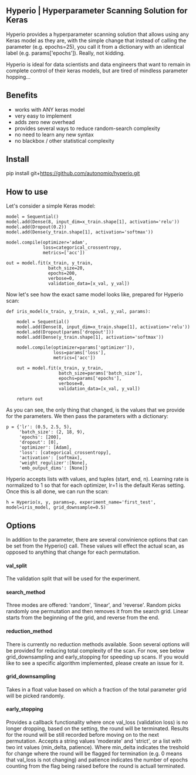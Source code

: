 ## Hyperio | Hyperparameter Scanning Solution for Keras 

Hyperio provides a hyperparameter scanning solution that allows using any Keras model as they are, with the simple change that instead of calling the parameter (e.g. epochs=25), you call it from a dictionary with an identical label (e.g. params['epochs']). Really, not kidding. 

Hyperio is ideal for data scientists and data engineers that want to remain in complete control of their keras models, but are tired of mindless parameter hopping...

## Benefits 

- works with ANY keras model
- very easy to implement
- adds zero new overhead 
- provides several ways to reduce random-search complexity
- no need to learn any new syntax
- no blackbox / other statistical complexity

## Install

pip install git+https://github.com/autonomio/hyperio.git

## How to use

Let's consider a simple Keras model: 

    model = Sequential()
    model.add(Dense(8, input_dim=x_train.shape[1], activation='relu'))
    model.add(Dropout(0.2))
    model.add(Dense(y_train.shape[1], activation='softmax'))

    model.compile(optimizer='adam',
                  loss=categorical_crossentropy,
                  metrics=['acc'])

    out = model.fit(x_train, y_train,
                    batch_size=20,
                    epochs=200,
                    verbose=0,
                    validation_data=[x_val, y_val])

Now let's see how the exact same model looks like, prepared for Hyperio scan:

	def iris_model(x_train, y_train, x_val, y_val, params):

	    model = Sequential()
	    model.add(Dense(8, input_dim=x_train.shape[1], activation='relu'))
	    model.add(Dropout(params['dropout']))
	    model.add(Dense(y_train.shape[1], activation='softmax'))

	    model.compile(optimizer=params['optimizer']),
	                  loss=params['loss'],
	                  metrics=['acc'])

	    out = model.fit(x_train, y_train,
	                    batch_size=params['batch_size'],
	                    epochs=params['epochs'],
	                    verbose=0,
	                    validation_data=[x_val, y_val])
	    
	    return out

As you can see, the only thing that changed, is the values that we provide for the parameters. We then pass the parameters with a dictionary: 

	p = {'lr': (0.5, 2.5, 5),
	     'batch_size': (2, 18, 9),
	     'epochs': [200],
	     'dropout': [0],
	     'optimizer': [Adam],
	     'loss': [categorical_crossentropy],
	     'activation': [softmax],
	     'weight_regulizer':[None],
	     'emb_output_dims': [None]}

Hyperio accepts lists with values, and tuples (start, end, n). Learning rate is normalized to 1 so that for each optimizer, lr=1 is the default Keras setting. Once this is all done, we can run the scan: 

	h = Hyperio(x, y, params=p, experiment_name='first_test', model=iris_model, grid_downsample=0.5)

## Options

In addition to the parameter, there are several convinience options that can be set from the Hyperio() call. These values will effect the actual scan, as opposed to anything that change for each permutation.

#### val_split

The validation split that will be used for the experiment. 

#### search_method 

Three modes are offered: 'random', 'linear', and 'reverse'. Random picks randomly one permutation and then removes it from the search grid. Linear starts from the beginning of the grid, and reverse from the end. 

#### reduction_method 

There is currently no reduction methods available. Soon several options will be provided for reducing total complexity of the scan. For now, see below grid_downsampling and early_stopping for speeding up scans. If you would like to see a specific algorithm implemented, please create an issue for it. 

#### grid_downsampling

Takes in a float value based on which a fraction of the total parameter grid will be picked randomly. 

#### early_stopping 

Provides a callback functionality where once val_loss (validation loss) is no longer dropping, based on the setting, the round will be terminated. Results for the round will be still recorded before moving on to the next permutation. Accepts a string values 'moderate' and 'strict', or a list with two int values (min_delta, patience). Where min_delta indicates the treshold for change where the round will be flagged for termination (e.g. 0 means that val_loss is not changing) and patience indicates the number of epochs counting from the flag being raised before the round is actuall terminated. 

